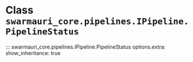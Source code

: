 # Class `swarmauri_core.pipelines.IPipeline.PipelineStatus`

::: swarmauri_core.pipelines.IPipeline.PipelineStatus
    options.extra:
      show_inheritance: true

